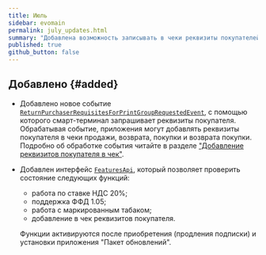 ```yaml
---
title: Июль
sidebar: evomain
permalink: july_updates.html
summary: "Добавлена возможность записывать в чеки реквизиты покупателей. Добавлен интерфейс, с помощью которого приложения могут проверить состояние таких функций как возможность работать по ставке НДС 20%, поддержка ФФД 1.05, возможность добавлять в чек реквизиты покупателя и работать с маркированным табаком."
published: true
github_button: false
---
```


## Добавлено {#added}

* Добавлено новое событие [`ReturnPurchaserRequisitesForPrintGroupRequestedEvent`](./integration-library/ru/evotor/framework/receipt/formation/event/ReturnPurchaserRequisitesForPrintGroupRequestedEvent.html), с помощью которого смарт-терминал запрашивает реквизиты покупателя. Обрабатывая событие, приложения могут добавлять реквизиты покупателя в чеки продажи, возврата, покупки и возврата покупки. Подробно об обработке события читайте в разделе ["Добавление реквизитов покупателя в чек"](./doc_java_purchase_requisites_event_processing.html).
* Добавлен интерфейс [`FeaturesApi`](./integration-library/ru/evotor/framework/features/FeaturesApi.html), который позволяет проверить состояние следующих функций:

   * работа по ставке НДС 20%;
   * поддержка ФФД 1.05;
   * работа с маркированным табаком;
   * добавление в чек реквизитов покупателя.

   Функции активируются после приобретения (продления подписки) и установки приложения "Пакет обновлений".

<!-- ## Изменено {#changed}

* Проверка соответствия количества и типа средств в оплате и возврате теперь очень серьёзная, гораздо серьёзьнее, чем была раньше. Например, если вы приобрели что-то в кредит, а часть отдали наличными, ну, вроде как предоплата, то когда вы будете возвращать всю эту историю, вам также надо будет закрывать соответствующие открывающим сеттлемент методы, т.е. средства расчёта. В том смысле, что вам придётся понимать, за кредит или за предоплату возвращается денежка покупателю.  -->
